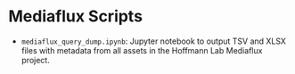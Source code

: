 # Mediaflux Scripts

- `mediaflux_query_dump.ipynb`: Jupyter notebook to output TSV and XLSX files 
  with metadata from all assets in the Hoffmann Lab Mediaflux project.

